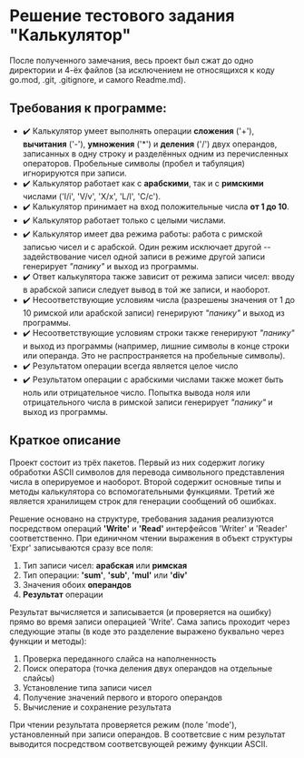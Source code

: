 # Решение тестового задания "Калькулятор"

После полученного замечания, весь проект был сжат до одно директории и 4-ёх файлов (за исключением не относящихся к коду go.mod, .git, .gitignore, и самого Readme.md). 

## Требования к программе:
- :heavy_check_mark: Калькулятор умеет выполнять операции **сложения** ('\+'), **вычитания** ('\-'), **умножения** ('\*') и **деления** ('\/') двух операндов, записанных в одну строку и разделённых одним из перечисленных операторов. Пробельные символы (пробел и табуляция) игнорируются при записи. 
- :heavy_check_mark: Калькулятор работает как с **арабскими**, так и с **римскими** числами ('I/i', 'V/v', 'X/x', 'L/l', 'C/c').
- :heavy_check_mark: Калькулятор принимает на вход положительные числа **от 1 до 10**.
- :heavy_check_mark: Калькулятор работает только с целыми числами.
- :heavy_check_mark: Калькулятор имеет два режима работы: работа с римской записью чисел и с арабской. Один режим исключает другой -- задействование чисел одной записи в режиме другой записи генерирует *"панику"* и выход из программы.
- :heavy_check_mark: Ответ калькулятора также зависит от режима записи чисел: вводу в арабской записи следует вывод в той же записи, и наоборот.
- :heavy_check_mark: Несоответствующие условиям числа (разрешены значения от 1 до 10 римской или арабской записи) генерируют *"панику"* и выход из программы.
- :heavy_check_mark: Несоответствующие условиям cтроки также генерируют *"панику"* и выход из программы (например, лишние символы в конце строки или операнда. Это не распространяется на пробельные символы).
- :heavy_check_mark: Результатом операции всегда является целое число
- :heavy_check_mark: Результатом операции с арабскими числами также может быть ноль или отрицательное число. Попытка вывода ноля или отрицательного числа в римской записи генерирует *"панику"* и выход из программы.


## Краткое описание

Проект состоит из трёх пакетов. Первый из них содержит логику обработки ASCII символов для перевода символьного представления числа в оперируемое и наоборот. Второй содержит основные типы и методы калькулятора со вспомогательными функциями. Третий же является хранилищем строк для генерации сообщений об ошибках.

Решение основано на структуре, требования задания реализуются посредством операций **'Write'** и **'Read'** интерфейсов 'Writer' и 'Reader' соответственно. При единичном чтении выражения в объект структуры 'Expr' записываются сразу все поля:
1. Тип записи чисел: **арабская** или **римская**
2. Тип операции: **'sum'**, **'sub'**, **'mul'** или **'div'**
3. Значения обоих **операндов**
4. **Результат** операции

Результат вычисляется и записывается (и проверяется на ошибку) прямо во время записи операцией 'Write'. Сама запись проходит через следующие этапы (в коде это разделение выражено буквально через функции и методы): 
1. Проверка переданного слайса на наполненность
2. Поиск оператора (точка деления двух операндов на отдельные слайсы)
3. Установление типа записи чисел
4. Получение значений первого и второго операндов
5. Вычисление и сохранение результата

При чтении результата проверяется режим (поле 'mode'), установленный при записи операндов. В соответсвие с ним результат выводится посредством соответсвующей режиму функции ASCII.
